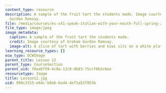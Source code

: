 ```yaml
---
content_type: resource
description: A sample of the fruit tart the students made. Image courtesy of Graham
  Gordon Ramsay.
file: /media/courses/es-s41-speak-italian-with-your-mouth-full-spring-2012/998c3315e64cb0a66ad44ef1a53f853b_Lesson12.jpg
file_type: image/jpeg
image_metadata:
  caption: A sample of the fruit tart the students made.
  credit: Image courtesy of Graham Gordon Ramsay.
  image-alt: A slice of tart with berries and kiwi sits on a white plate.
learning_resource_types: []
ocw_type: OCWImage
parent_title: Lesson 12
parent_type: CourseSection
parent_uid: f0ae6f59-4c9a-13c9-9b83-75ccf8b3c6ee
resourcetype: Image
title: Lesson12.jpg
uid: 998c3315-e64c-b0a6-6ad4-4ef1a53f853b
---
```

